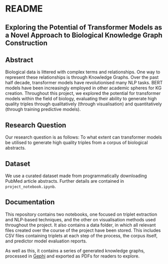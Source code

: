 # README

## Exploring the Potential of Transformer Models as a Novel Approach to Biological Knowledge Graph Construction

## Abstract
Biological data is littered with complex terms and relationships. One way to represent these relationships is through Knowledge Graphs. Over the past half decade, transformer models have revolutionised many NLP tasks. BERT models have been increasingly employed in other academic spheres for KG creation. Throughout this project, we explored the potential for transformer models within the field of biology, evaluating their ability to generate high quality triples through qualitatively (through visualisation) and quantitatively (through training predictive models).

## Research Question
Our research question is as follows: To what extent can transformer models be utilised to generate high quality triples from a corpus of biological abstracts.

## Dataset
We use a curated dataset made from programmatically downloading PubMed article abstracts. Further details are contained in ```project_notebook.ipynb```.

## Documentation
This repository contains two notebooks, one focused on triplet extraction and NLP-based techniques, and the other on visualisation methods used throughout the project. It also contains a data folder, in which all relevant files created over the course of the project have been stored. This includes CSV files containing triplets at each step of the process, the corpus itself, and predictor model evaluation reports. 

As well as this, it contains a series of generated knowledge graphs, processed in [Gephi](https://gephi.org) and exported as PDFs for readers to explore.
